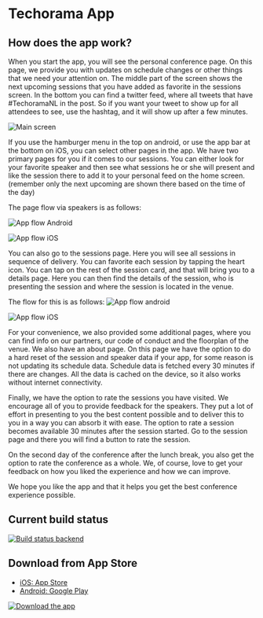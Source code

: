 # Techorama App

## How does the app work?
When you start the app, you will see the personal conference page. On this page, we provide you with updates on schedule changes or other things that we need your attention on. The middle part of the screen shows the next upcoming sessions that you have added as favorite in the sessions screen. In the bottom you can find a twitter feed, where all tweets that have #TechoramaNL in the post. So if you want your tweet to show up for all attendees to see, use the hashtag, and it will show up after a few minutes.


![Main screen](https://techorama.nl/media/1286/main-page-explain.png?width=500&height=361.2424037812289)

If you use the hamburger menu in the top on android, or use the app bar at the bottom on iOS, you can select other pages in the app. We have two primary pages for you if it comes to our sessions. You can either look for your favorite speaker and then see what sessions he or she will present and like the session there to add it to your personal feed on the home screen. (remember only the next upcoming are shown there based on the time of the day)

The page flow via speakers is as follows:


![App flow Android](https://techorama.nl/media/1283/android-speakerflow.png?width=500&height=310)

![App flow iOS](https://techorama.nl/media/1285/ios-speakerflow.png?width=500&height=310)


 

You can also go to the sessions page. Here you will see all sessions in sequence of delivery. You can favorite each session by tapping the heart icon. You can tap on the rest of the session card, and that will bring you to a details page. Here you can then find the details of the session, who is presenting the session and where the session is located in the venue.

The flow for this is as follows:
![App flow android](https://techorama.nl/media/1282/android-sessoinflow.png?width=500&height=491)

![App flow iOS](https://techorama.nl/media/1284/ios-sessionflow.png?width=500&height=491)



For your convenience, we also provided some additional pages, where you can find info on our partners, our code of conduct and the floorplan of the venue. We also have an about page. On this page we have the option to do a hard reset of the session and speaker data if your app, for some reason is not updating its schedule data. Schedule data is fetched every 30 minutes if there are changes. All the data is cached on the device, so it also works without internet connectivity.

Finally, we have the option to rate the sessions you have visited. We encourage all of you to provide feedback for the speakers. They put a lot of effort in presenting to you the best content possible and to deliver this to you in a way you can absorb it with ease. The option to rate a session becomes available 30 minutes after the session started. Go to the session page and there you will find a button to rate the session.

On the second day of the conference after the lunch break, you also get the option to rate the conference as a whole. We, of course, love to get your feedback on how you liked the experience and how we can improve.

We hope you like the app and that it helps you get the best conference experience possible.

## Current build status
[![Build status backend](https://dev.azure.com/xpirit/ConferenceApp/_apis/build/status/Build%20Backend%20Techorama%202019)](https://dev.azure.com/xpirit/ConferenceApp/_build/latest?definitionId=75)

## Download from App Store
* [iOS: App Store](https://apps.apple.com/us/app/techorama-conference-app/id1475710427) 
* [Android: Google Play](https://play.google.com/store/apps/details?id=com.techorma.conferenceapp)

[![Download the app](https://techorama.nl/media/1273/conference_app.png?width=149&height=194&mode=max)](https://techorama.nl/media/1273/conference_app.png?width=149&height=194&mode=max)

